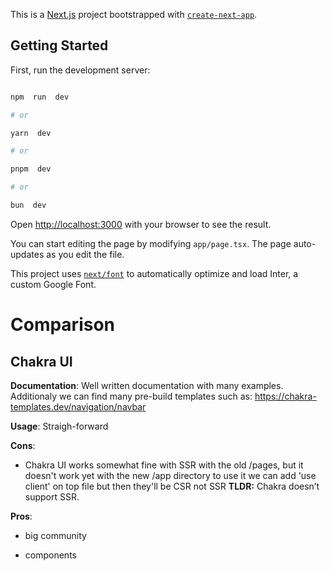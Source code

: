 
This is a [Next.js](https://nextjs.org/) project bootstrapped with [`create-next-app`](https://github.com/vercel/next.js/tree/canary/packages/create-next-app).

  

## Getting Started

  

First, run the development server:

  

```bash

npm  run  dev

# or

yarn  dev

# or

pnpm  dev

# or

bun  dev

```

  

Open [http://localhost:3000](http://localhost:3000) with your browser to see the result.

  

You can start editing the page by modifying `app/page.tsx`. The page auto-updates as you edit the file.

  

This project uses [`next/font`](https://nextjs.org/docs/basic-features/font-optimization) to automatically optimize and load Inter, a custom Google Font.

  

# Comparison

  

## Chakra UI

  

**Documentation**: Well written documentation with many examples. Additionaly we can find many pre-build templates such as: https://chakra-templates.dev/navigation/navbar

**Usage**: Straigh-forward

**Cons**:

- Chakra UI works somewhat fine with SSR with the old /pages, but it doesn't work yet with the new /app directory to use it we can add 'use client' on top file but then they'll be CSR not SSR 
**TLDR:** Chakra doesn’t support SSR.

**Pros**:

- big community

- components